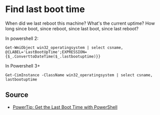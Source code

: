 ﻿# Find last boot time

When did we last reboot this machine? What's the current uptime? How long since boot, since reboot, since last boot, since last reboot?

In powershell 2:

    Get-WmiObject win32_operatingsystem | select csname, @{LABEL='LastBootUpTime';EXPRESSION={$_.ConverttoDateTime($_.lastbootuptime)}}

In Powershell 3+

    Get-CimInstance -ClassName win32_operatingsystem | select csname, lastbootuptime

## Source

- [PowerTip: Get the Last Boot Time with PowerShell](https://blogs.technet.microsoft.com/heyscriptingguy/2013/03/27/powertip-get-the-last-boot-time-with-powershell/)